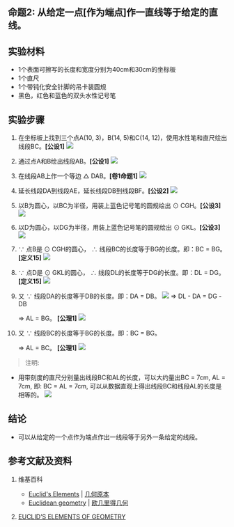 ## 命题2: 从给定一点[作为端点]作一直线等于给定的直线。

## 实验材料

- 1个表面可擦写的长度和宽度分别为40cm和30cm的坐标板
- 1个直尺
- 1个带钝化安全针脚的吊卡装圆规
- 黑色，红色和蓝色的双头水性记号笔

## 实验步骤

1. 在坐标板上找到三个点A(10, 3)，B(14, 5)和C(14, 12)，使用水性笔和直尺绘出线段BC。**[公设1]**
![](/images/欧几里得几何/欧几里得元素中典型的几何实验/卷1/命题2/2a1.jpg)

2. 通过点A和B绘出线段AB。**[公设1]**
![](/images/欧几里得几何/欧几里得元素中典型的几何实验/卷1/命题2/2a2.jpg)

3. 在线段AB上作一个等边 △ DAB。**[卷1命题1]**
![](/images/欧几里得几何/欧几里得元素中典型的几何实验/卷1/命题2/2a3.jpg)

4. 延长线段DA到线段AE，延长线段DB到线段BF。**[公设2]**
![](/images/欧几里得几何/欧几里得元素中典型的几何实验/卷1/命题2/2a4.jpg)

5. 以B为圆心，以BC为半径，用装上蓝色记号笔的圆规绘出 ⊙ CGH。**[公设3]**
![](/images/欧几里得几何/欧几里得元素中典型的几何实验/卷1/命题2/2a5.jpg)

6. 以D为圆心，以DG为半径，用装上蓝色记号笔的圆规绘出 ⊙ GKL。**[公设3]**
![](/images/欧几里得几何/欧几里得元素中典型的几何实验/卷1/命题2/2a6.jpg)

7. ∵ 点B是 ⊙ CGH的圆心， ∴ 线段BC的长度等于BG的长度。即：BC = BG。**[定义15]**
![](/images/欧几里得几何/欧几里得元素中典型的几何实验/卷1/命题2/2a7.jpg)

8. ∵ 点D是 ⊙ GKL的圆心， ∴ 线段DL的长度等于DG的长度。即：DL = DG。**[定义15]**
![](/images/欧几里得几何/欧几里得元素中典型的几何实验/卷1/命题2/2a8.jpg)

9. 又 ∵ 线段DA的长度等于DB的长度。即：DA = DB。
![](/images/欧几里得几何/欧几里得元素中典型的几何实验/卷1/命题2/2a9.jpg)
    ⇒ DL - DA = DG -DB

    ⇒ AL = BG。 **[公理1]**
![](/images/欧几里得几何/欧几里得元素中典型的几何实验/卷1/命题2/2a10.jpg)

10. 又 ∵ 线段BC的长度等于BG的长度。即：BC = BG。

    ⇒  AL = BC。 **[公理1]**
![](/images/欧几里得几何/欧几里得元素中典型的几何实验/卷1/命题2/2a11.jpg)

> 注明:
>  
- 用带刻度的直尺分别量出线段BC和AL的长度，可以大约量出BC = 7cm, AL = 7cm, 即: BC = AL = 7cm, 可以从数据直观上得出线段BC和线段AL的长度是相等的。
![](/images/欧几里得几何/欧几里得元素中典型的几何实验/卷1/命题2/2a12.jpg)

## 结论

- 可以从给定的一个点作为端点作出一线段等于另外一条给定的线段。 

## 参考文献及资料

1. 维基百科
	- [Euclid's Elements](https://en.wikipedia.org/wiki/Euclid%27s_Elements) | [几何原本](https://zh.wikipedia.org/wiki/%E5%87%A0%E4%BD%95%E5%8E%9F%E6%9C%AC) 
	- [Euclidean geometry](https://en.wikipedia.org/wiki/Euclidean_geometry) | [欧几里得几何](https://zh.wikipedia.org/wiki/%E6%AC%A7%E5%87%A0%E9%87%8C%E5%BE%97%E5%87%A0%E4%BD%95) 

2. [EUCLID’S ELEMENTS OF GEOMETRY](https://farside.ph.utexas.edu/books/Euclid/Elements.pdf) 



